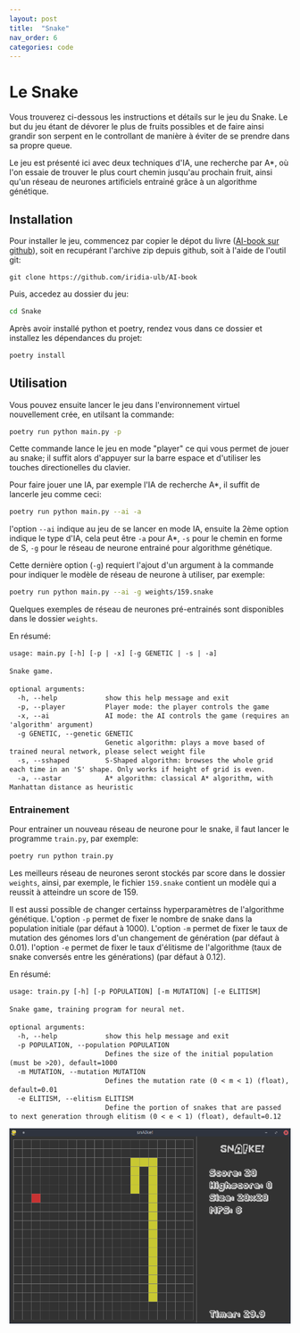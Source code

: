 ```yaml
---
layout: post
title:  "Snake"
nav_order: 6
categories: code
---
```

# Le Snake

Vous trouverez ci-dessous les instructions et détails sur le jeu du Snake.
Le but du jeu étant de dévorer le plus de fruits possibles et de faire ainsi grandir
son serpent en le controllant de manière à éviter de se prendre dans sa propre queue. 

Le jeu est présenté ici avec deux techniques d'IA, une recherche par A\*, où l'on essaie
de trouver le plus court chemin jusqu'au prochain fruit, ainsi qu'un réseau de neurones 
artificiels entrainé grâce à un algorithme génétique. 


## Installation

Pour installer le jeu, commencez par copier le dépot du livre ([AI-book sur github][ia-gh]),
soit en recupérant l'archive zip depuis github, soit à l'aide de l'outil git:
```
git clone https://github.com/iridia-ulb/AI-book
```

Puis, accedez au dossier du jeu:

```bash
cd Snake
```

Après avoir installé python et poetry, rendez vous dans ce dossier et installez les
dépendances du projet:

```bash
poetry install
```

## Utilisation

Vous pouvez ensuite lancer le jeu dans l'environnement virtuel nouvellement
crée, en utilsant la commande:

```bash
poetry run python main.py -p
```
Cette commande lance le jeu en mode "player" ce qui vous permet de jouer au
snake; il suffit alors d'appuyer sur la barre espace et d'utiliser les touches
directionelles du clavier.

Pour faire jouer une IA, par exemple l'IA de recherche A\*, il suffit de
lancerle jeu comme ceci:

```bash
poetry run python main.py --ai -a
```
l'option `--ai` indique au jeu de se lancer en mode IA, ensuite la 2ème option
indique le type d'IA, cela peut être `-a` pour A\*, `-s` pour le chemin en forme
de S, `-g` pour le réseau de neurone entrainé pour algorithme génétique.

Cette dernière option (`-g`) requiert l'ajout d'un argument à la commande pour indiquer
le modèle de réseau de neurone à utiliser, par exemple:

```bash
poetry run python main.py --ai -g weights/159.snake 
```
Quelques exemples de réseau de neurones pré-entrainés sont disponibles dans 
le dossier `weights`.

En résumé:
```
usage: main.py [-h] [-p | -x] [-g GENETIC | -s | -a]

Snake game.

optional arguments:
  -h, --help            show this help message and exit
  -p, --player          Player mode: the player controls the game
  -x, --ai              AI mode: the AI controls the game (requires an 'algorithm' argument)
  -g GENETIC, --genetic GENETIC
                        Genetic algorithm: plays a move based of trained neural network, please select weight file
  -s, --sshaped         S-Shaped algorithm: browses the whole grid each time in an 'S' shape. Only works if height of grid is even.
  -a, --astar           A* algorithm: classical A* algorithm, with Manhattan distance as heuristic

```

### Entrainement

Pour entrainer un nouveau réseau de neurone pour le snake, il faut lancer le
programme `train.py`, par exemple:

```bash
poetry run python train.py 
```
Les meilleurs réseau de neurones seront stockés par score dans le dossier
`weights`, ainsi, par exemple, le fichier `159.snake` contient un modèle
qui a reussit à atteindre un score de 159.

Il est aussi possible de changer certainss hyperparamètres de l'algorithme
génétique.
L'option `-p` permet de fixer le nombre de snake dans la population initiale
(par défaut à 1000).
L'option `-m` permet de fixer le taux de mutation des génomes lors d'un
changement de génération (par défaut à 0.01).
l'option `-e` permet de fixer le taux d'élitisme de l'algorithme (taux de snake
conversés entre les générations) (par défaut à 0.12).

En résumé:
```
usage: train.py [-h] [-p POPULATION] [-m MUTATION] [-e ELITISM]

Snake game, training program for neural net.

optional arguments:
  -h, --help            show this help message and exit
  -p POPULATION, --population POPULATION
                        Defines the size of the initial population (must be >20), default=1000
  -m MUTATION, --mutation MUTATION
                        Defines the mutation rate (0 < m < 1) (float), default=0.01
  -e ELITISM, --elitism ELITISM
                        Define the portion of snakes that are passed to next generation through elitism (0 < e < 1) (float), default=0.12

```

![snake screen](../assets/img/snake.png)

[ia-gh]: https://github.com/iridia-ulb/AI-book
